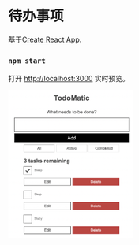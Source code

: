 # 待办事项

基于[Create React App](https://github.com/facebook/create-react-app).


### `npm start`

打开 [http://localhost:3000](http://localhost:3000) 实时预览。

<img src="https://github.com/KevinAndrewDong/toDoMatic/blob/master/public/example.png" width="50%" highth="50%">
